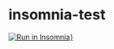 # insomnia-test

[![Run in Insomnia}](https://insomnia.rest/images/run.svg)](https://insomnia.rest/run/?label=Masterizando%20test%20API&uri=https%3A%2F%2Fraw.githubusercontent.com%2Fnailton%2Finsomnia-test%2Fmaster%2Fexport.json%3Ftoken%3DAAKN7MVQ5BLR7NXRBT2N7AC6XXT7M)
